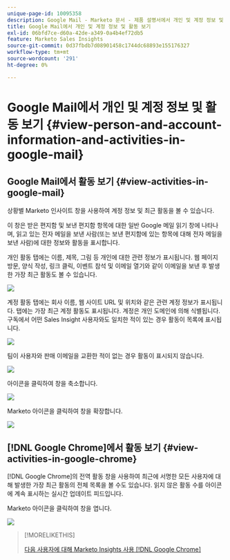 ```yaml
---
unique-page-id: 10095358
description: Google Mail - Marketo 문서 - 제품 설명서에서 개인 및 계정 정보 및 활동 보기
title: Google Mail에서 개인 및 계정 정보 및 활동 보기
exl-id: 06bfd7ce-d60a-42de-a349-0a4b4ef72db5
feature: Marketo Sales Insights
source-git-commit: 0d37fbdb7d08901458c1744dc68893e155176327
workflow-type: tm+mt
source-wordcount: '291'
ht-degree: 0%

---
```


# Google Mail에서 개인 및 계정 정보 및 활동 보기 {#view-person-and-account-information-and-activities-in-google-mail}

## Google Mail에서 활동 보기 {#view-activities-in-google-mail}

상황별 Marketo 인사이트 창을 사용하여 계정 정보 및 최근 활동을 볼 수 있습니다.

이 창은 받은 편지함 및 보낸 편지함 항목에 대한 일반 Google 메일 읽기 창에 나타나며, 읽고 있는 전자 메일을 보낸 사람(또는 보낸 편지함에 있는 항목에 대해 전자 메일을 보낸 사람)에 대한 정보와 활동을 표시합니다.

개인 활동 탭에는 이름, 제목, 그림 등 개인에 대한 관련 정보가 표시됩니다. 웹 페이지 방문, 양식 작성, 링크 클릭, 이벤트 참석 및 이메일 열기와 같이 이메일을 보낸 후 발생한 가장 최근 활동도 볼 수 있습니다.

![](assets/1.png)

계정 활동 탭에는 회사 이름, 웹 사이트 URL 및 위치와 같은 관련 계정 정보가 표시됩니다. 탭에는 가장 최근 계정 활동도 표시됩니다. 계정은 개인 도메인에 의해 식별됩니다. 구독에서 어떤 Sales Insight 사용자와도 일치한 적이 있는 경우 활동이 목록에 표시됩니다.

![](assets/2.png)

팀이 사용자와 판매 이메일을 교환한 적이 없는 경우 활동이 표시되지 않습니다.

![](assets/3.png)

아이콘을 클릭하여 창을 축소합니다.

![](assets/4.png)

Marketo 아이콘을 클릭하여 창을 확장합니다.

![](assets/image2015-10-6-15-3a43-3a22.png)

## [!DNL Google Chrome]에서 활동 보기 {#view-activities-in-google-chrome}

[!DNL Google Chrome]의 전역 활동 창을 사용하여 최근에 서명한 모든 사용자에 대해 발생한 가장 최근 활동의 전체 목록을 볼 수도 있습니다. 읽지 않은 활동 수를 아이콘에 계속 표시하는 실시간 업데이트 피드입니다.

Marketo 아이콘을 클릭하여 창을 엽니다.

![](assets/image2015-10-6-15-3a32-3a52.png)

>[!MORELIKETHIS]
>
>[다음 사용자에 대해 Marketo Insights 사용 [!DNL Google Chrome]](/help/marketo/product-docs/marketo-sales-insight/msi-chrome-plugin/using-marketo-insights-for-google-chrome.md)

